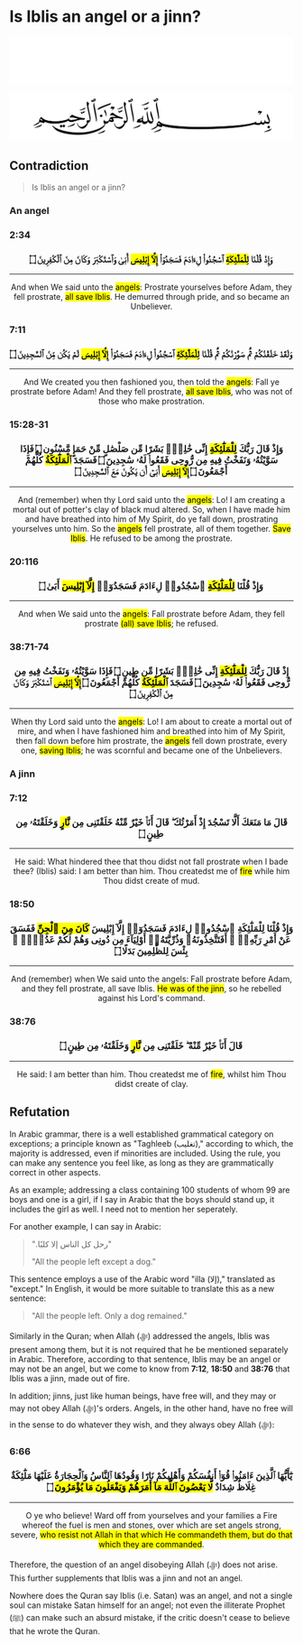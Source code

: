 # Is Iblis an angel or a jinn?
<div class="dark-mode">

![BismillahDark](./Files/SVG/BismillahDark.svg 'In the name of Allah (ﷻ), Most Gracious, Most Merciful. :no-zoom')

</div>
<div class="light-mode">

![BismillahLight](./Files/SVG/BismillahLight.svg 'In the name of Allah (ﷻ), Most Gracious, Most Merciful. :no-zoom')

</div>

## Contradiction
> Is Iblis an angel or a jinn?
### An angel
<!-- tabs:start -->

### **<strong>2:34</strong>**
<h3><p style="text-align:center;">وَإِذْ قُلْنَا <mark>لِلْمَلَٰٓئِكَةِ</mark> ٱسْجُدُوا۟ لِءَادَمَ فَسَجَدُوٓا۟ <mark>إِلَّآ إِبْلِيسَ</mark> أَبَىٰ وَٱسْتَكْبَرَ وَكَانَ مِنَ ٱلْكَٰفِرِينَ ۝</p></h3>

***

<p style="text-align:center;">And when We said unto the <mark>angels</mark>: Prostrate yourselves before Adam, they fell prostrate, <mark>all save Iblis</mark>. He demurred through pride, and so became an Unbeliever.</p>

### **<strong>7:11</strong>**
<h3><p style="text-align:center;">وَلَقَدْ خَلَقْنَٰكُمْ ثُمَّ صَوَّرْنَٰكُمْ ثُمَّ قُلْنَا <mark>لِلْمَلَٰٓئِكَةِ</mark> ٱسْجُدُوا۟ لِءَادَمَ فَسَجَدُوٓا۟ <mark>إِلَّآ إِبْلِيسَ</mark> لَمْ يَكُن مِّنَ ٱلسَّٰجِدِينَ ۝</p></h3>

***

<p style="text-align:center;">And We created you then fashioned you, then told the <mark>angels</mark>: Fall ye prostrate before Adam! And they fell prostrate, <mark>all save Iblis</mark>, who was not of those who make prostration.</p>

### **<strong>15:28-31</strong>**
<h3><p style="text-align:center;">وَإِذْ قَالَ رَبُّكَ <mark>لِلْمَلَٰٓئِكَةِ</mark> إِنِّى خَٰلِقٌۢ بَشَرًا مِّن صَلْصَٰلٍ مِّنْ حَمَإٍ مَّسْنُونٍ ۝ فَإِذَا سَوَّيْتُهُۥ وَنَفَخْتُ فِيهِ مِن رُّوحِى فَقَعُوا۟ لَهُۥ سَٰجِدِينَ ۝ فَسَجَدَ <mark>ٱلْمَلَٰٓئِكَةُ</mark> كُلُّهُمْ أَجْمَعُونَ ۝ <mark>إِلَّآ إِبْلِيسَ</mark> أَبَىٰٓ أَن يَكُونَ مَعَ ٱلسَّٰجِدِينَ ۝</p></h3>

***

<p style="text-align:center;">And (remember) when thy Lord said unto the <mark>angels</mark>: Lo! I am creating a mortal out of potter's clay of black mud altered. So, when I have made him and have breathed into him of My Spirit, do ye fall down, prostrating yourselves unto him. So the <mark>angels</mark> fell prostrate, all of them together. <mark>Save Iblis</mark>. He refused to be among the prostrate.</p>

### **<strong>20:116</strong>**
<h3><p style="text-align:center;">وَإِذْ قُلْنَا <mark>لِلْمَلَٰٓئِكَةِ</mark> ٱسْجُدُوا۟ لِءَادَمَ فَسَجَدُوٓا۟ <mark>إِلَّآ إِبْلِيسَ</mark> أَبَىٰ ۝</p></h3>

***

<p style="text-align:center;">And when We said unto the <mark>angels</mark>: Fall prostrate before Adam, they fell prostrate <mark>(all) save Iblis</mark>; he refused.</p>

### **<strong>38:71-74</strong>**
<h3><p style="text-align:center;">إِذْ قَالَ رَبُّكَ <mark>لِلْمَلَٰٓئِكَةِ</mark> إِنِّى خَٰلِقٌۢ بَشَرًا مِّن طِينٍ ۝ فَإِذَا سَوَّيْتُهُۥ وَنَفَخْتُ فِيهِ مِن رُّوحِى فَقَعُوا۟ لَهُۥ سَٰجِدِينَ ۝ فَسَجَدَ <mark>ٱلْمَلَٰٓئِكَةُ</mark> كُلُّهُمْ أَجْمَعُونَ ۝ <mark>إِلَّآ إِبْلِيسَ</mark> ٱسْتَكْبَرَ وَكَانَ مِنَ ٱلْكَٰفِرِينَ ۝</p></h3>

***

<p style="text-align:center;">When thy Lord said unto the <mark>angels</mark>: Lo! I am about to create a mortal out of mire, and when I have fashioned him and breathed into him of My Spirit, then fall down before him prostrate, the <mark>angels</mark> fell down prostrate, every one, <mark>saving Iblis</mark>; he was scornful and became one of the Unbelievers.</p>

<!-- tabs:end -->

### A jinn
<!-- tabs:start -->

### **<strong>7:12</strong>**
<h3><p style="text-align:center;">قَالَ مَا مَنَعَكَ أَلَّا تَسْجُدَ إِذْ أَمَرْتُكَ ۖ قَالَ أَنَا۠ خَيْرٌ مِّنْهُ خَلَقْتَنِى مِن <mark>نَّارٍ</mark> وَخَلَقْتَهُۥ مِن طِينٍ ۝</p></h3>

***

<p style="text-align:center;">He said: What hindered thee that thou didst not fall prostrate when I bade thee? (Iblis) said: I am better than him. Thou createdst me of <mark>fire</mark> while him Thou didst create of mud.</p>

### **<strong>18:50</strong>**
<h3><p style="text-align:center;">وَإِذْ قُلْنَا لِلْمَلَٰٓئِكَةِ ٱسْجُدُوا۟ لِءَادَمَ فَسَجَدُوٓا۟ إِلَّآ إِبْلِيسَ <mark>كَانَ مِنَ ٱلْجِنِّ</mark> فَفَسَقَ عَنْ أَمْرِ رَبِّهِۦٓ ۗ أَفَتَتَّخِذُونَهُۥ وَذُرِّيَّتَهُۥٓ أَوْلِيَآءَ مِن دُونِى وَهُمْ لَكُمْ عَدُوٌّۢ ۚ بِئْسَ لِلظَّٰلِمِينَ بَدَلًا ۝</p></h3>

***

<p style="text-align:center;">And (remember) when We said unto the angels: Fall prostrate before Adam, and they fell prostrate, all save Iblis. <mark>He was of the jinn</mark>, so he rebelled against his Lord's command.</p>

### **<strong>38:76</strong>**
<h3><p style="text-align:center;">قَالَ أَنَا۠ خَيْرٌ مِّنْهُ ۖ خَلَقْتَنِى مِن <mark>نَّارٍ</mark> وَخَلَقْتَهُۥ مِن طِينٍ ۝</p></h3>

***

<p style="text-align:center;">He said: I am better than him. Thou createdst me of <mark>fire</mark>, whilst him Thou didst create of clay.</p>

<!-- tabs:end -->

## Refutation
In Arabic grammar, there is a well established grammatical category on exceptions; a principle known as "Taghleeb (تغليب)," according to which, the majority is addressed, even if minorities are included. Using the rule, you can make any sentence you feel like, as long as they are grammatically correct in other aspects.

As an example; addressing a class containing 100 students of whom 99 are boys and one is a girl, if I say in Arabic that the boys should stand up, it includes the girl as well. I need not to mention her seperately.

For another example, I can say in Arabic:
> "رحل كل الناس إلا كلبًا.‏"
> 
> "All the people left except a dog."

This sentence employs a use of the Arabic word "illa (إلا)," translated as "except." In English, it would be more suitable to translate this as a new sentence:
> "All the people left. Only a dog remained."

Similarly in the Quran; when Allah (ﷻ) addressed the angels, Iblis was present among them, but it is not required that he be mentioned separately in Arabic. Therefore, according to that sentence, Iblis may be an angel or may not be an angel, but we come to know from **7:12**, **18:50** and  **38:76** that Iblis was a jinn, made out of fire.

In addition; jinns, just like human beings, have free will, and they may or may not obey Allah (ﷻ)'s orders. Angels, in the other hand, have no free will in the sense to do whatever they wish, and they always obey Allah (ﷻ):
<!-- tabs:start -->

### **<strong>6:66</strong>**
<h3><p style="text-align:center;">يَٰٓأَيُّهَا ٱلَّذِينَ ءَامَنُوا۟ قُوٓا۟ أَنفُسَكُمْ وَأَهْلِيكُمْ نَارًا وَقُودُهَا ٱلنَّاسُ وَٱلْحِجَارَةُ عَلَيْهَا مَلَٰٓئِكَةٌ غِلَاظٌ شِدَادٌ <mark>لَّا يَعْصُونَ ٱللَّهَ مَآ أَمَرَهُمْ وَيَفْعَلُونَ مَا يُؤْمَرُونَ</mark> ۝</p></h3>

***

<p style="text-align:center;">O ye who believe! Ward off from yourselves and your families a Fire whereof the fuel is men and stones, over which are set angels strong, severe, <mark>who resist not Allah in that which He commandeth them, but do that which they are commanded</mark>.</p>

<!-- tabs:end -->

Therefore, the question of an angel disobeying Allah (ﷻ) does not arise. This further supplements that Iblis was a jinn and not an angel.

Nowhere does the Quran say Iblis (i.e. Satan) was an angel, and not a single soul can mistake Satan himself for an angel; not even the illiterate Prophet (ﷺ) can make such an absurd mistake, if the critic doesn't cease to believe that he wrote the Quran.